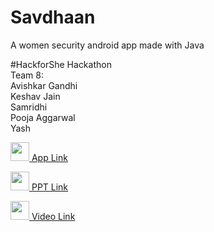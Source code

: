 # Savdhaan
A women security android app made with Java

#HackforShe Hackathon <br>
Team 8: <br>
Avishkar Gandhi <br>
Keshav Jain <br>
Samridhi <br>
Pooja Aggarwal <br>
Yash <br>

[<img src="https://d2eip9sf3oo6c2.cloudfront.net/tags/images/000/001/050/full/androidlogo.png" height="30px" width="30px"> App Link](https://drive.google.com/file/d/1SQJwdJxsNHL5iUsSZHUG-_qbOFqSl8Gd/view?usp=sharing)

[<img src="https://www.perkinselearning.org/sites/elearning.perkinsdev1.org/files/styles/scale_only_519x374/public/powerpoint.png?itok=mhvG8h5M" height="30px" width="30px"> PPT Link](https://docs.google.com/presentation/d/1xkLY2LYr-MOc6oJXexAgyd7rKRxhLguD35AL_EWuFmc/edit?usp=sharing)

[<img src="https://img.favpng.com/13/14/24/logo-tencent-video-png-favpng-w5EuUNVBZpvRAPCh68p5X4BhS.jpg" height="30px" width="30px"> Video Link](https://drive.google.com/file/d/1trBGS7xUiQl4tpaN4ORrFye35nEzVlMv/view?usp=sharing)
